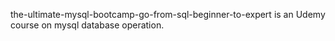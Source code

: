 the-ultimate-mysql-bootcamp-go-from-sql-beginner-to-expert is an Udemy course on mysql database operation.